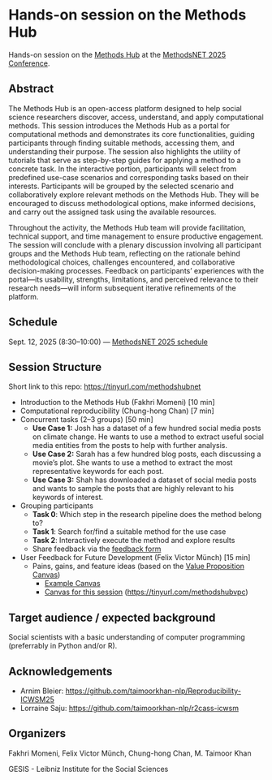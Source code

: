 # Hands-on session on the Methods Hub

Hands-on session on the [Methods Hub](https://methodshub.gesis.org/) at the [MethodsNET 2025 Conference](https://methodsnet.org/conference/2nd-methodsnet-conference/).

## Abstract

The Methods Hub is an open-access platform designed to help social science researchers discover, access, understand, and apply computational methods. This session introduces the Methods Hub as a portal for computational methods and demonstrates its core functionalities, guiding participants through finding suitable methods, accessing them, and understanding their purpose. The session also highlights the utility of tutorials that serve as step-by-step guides for applying a method to a concrete task. In the interactive portion, participants will select from predefined use-case scenarios and corresponding tasks based on their interests. Participants will be grouped by the selected scenario and collaboratively explore relevant methods on the Methods Hub. They will be encouraged to discuss methodological options, make informed decisions, and carry out the assigned task using the available resources.

Throughout the activity, the Methods Hub team will provide facilitation, technical support, and time management to ensure productive engagement. The session will conclude with a plenary discussion involving all participant groups and the Methods Hub team, reflecting on the rationale behind methodological choices, challenges encountered, and collaborative decision-making processes. Feedback on participants’ experiences with the portal—its usability, strengths, limitations, and perceived relevance to their research needs—will inform subsequent iterative refinements of the platform.

## Schedule

Sept. 12, 2025 (8:30–10:00) — [MethodsNET 2025 schedule](https://docs.google.com/spreadsheets/d/1Oa34e-MWuVcf476TYvhONMu5Ex9_odzWtC07bwC3mpQ/edit?gid=907252685#gid=907252685)

## Session Structure

Short link to this repo: https://tinyurl.com/methodshubnet

- Introduction to the Methods Hub (Fakhri Momeni) [10 min]
- Computational reproducibility (Chung-hong Chan) [7 min]
- Concurrent tasks (2–3 groups) [50 min]
  - **Use Case 1:** Josh has a dataset of a few hundred social media posts on climate change. He wants to use a method to extract useful social media entities from the posts to help with further analysis. <!-- https://methodshub.gesis.org/library/methods/extract_urls_mentions_hashtags/ -->
  - **Use Case 2:** Sarah has a few hundred blog posts, each discussing a movie’s plot. She wants to use a method to extract the most representative keywords for each post. <!-- [Contrastive Keywords Extractor](https://methodshub.gesis.org/library/methods/Comparing-Keyword-Importance-Across-Texts/) -->
  - **Use Case 3:** Shah has downloaded a dataset of social media posts and wants to sample the posts that are highly relevant to his keywords of interest. <!-- https://methodshub.gesis.org/library/methods/semantic-search-over_social-media-posts/ -->
- Grouping participants
  - **Task 0**: Which step in the research pipeline does the method belong to?
  - **Task 1**: Search for/find a suitable method for the use case
  - **Task 2**: Interactively execute the method and explore results
  - Share feedback via the [feedback form](https://docs.google.com/forms/d/e/1FAIpQLSeppYcwE668muaDwK2wA9uDQaKFoUfqOJ-_1FVw1iTyu7eK3w/viewform?usp=sharing&ouid=100798639570929836211)
- User Feedback for Future Development (Felix Victor Münch) [15 min]
  - Pains, gains, and feature ideas (based on the [Value Proposition Canvas](https://www.strategyzer.com/library/the-value-proposition-canvas))
    - [Example Canvas](https://prezi.com/view/3QzN3xfXnjE2pEwn6QsF/)
    - [Canvas for this session](https://miro.com/app/board/uXjVJK0Fvv8=/?share_link_id=857133899285) (https://tinyurl.com/methodshubvpc)
  

## Target audience / expected background

Social scientists with a basic understanding of computer programming (preferrably in Python and/or R).

## Acknowledgements

- Arnim Bleier: <https://github.com/taimoorkhan-nlp/Reproducibility-ICWSM25>
- Lorraine Saju: <https://github.com/taimoorkhan-nlp/r2cass-icwsm>

## Organizers

Fakhri Momeni, Felix Victor Münch, Chung-hong Chan, M. Taimoor Khan

GESIS - Leibniz Institute for the Social Sciences
